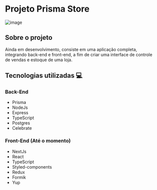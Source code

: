 # Projeto Prisma Store

![image](https://user-images.githubusercontent.com/82724010/205635421-ea272093-dfef-43e9-bc83-e65fa55ce1c1.png)

## Sobre o projeto

Ainda em desenvolvimento, consiste em uma aplicação completa, integrando back-end e front-end,
a fim de criar uma interface de controle de vendas e estoque de uma loja.

## Tecnologias utilizadas 💻

### Back-End
  - Prisma
  - NodeJs
  - Express
  - TypeScript
  - Postgres
  - Celebrate

### Front-End (Até o momento)
  - NextJs
  - React
  - TypeScript
  - Styled-components
  - Redux
  - Formik
  - Yup
